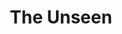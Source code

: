 ---
slug: "/projects/unseen"

title: "The Unseen"

description: "The Unseen is a first person horror/survival game. You enter an underground water treatment facility as a mechanic. Equipped only with a standard issue multi-tool with an environment scan functionality you set of to fix the issues all over the plant. But something lurks in the shadows."

video: "https://www.youtube-nocookie.com/embed/pQqV4K2vJsM"

img: "./images/GIF/unseen_scan_2.gif"

link: 

teamSize: "9"

projectTime: "6 weeks"

engine: "Unreal Engine 4 / C++"

role: "Lead Programmer, Systems, AI. Responsible for version control."

myWork: "I constructed the AI system for the 'Entity' as well as the scanning system including the scan shader and
scanned objects custom render depth. I also did a 'pixel sort shader' for a 'distortion-of-reality'-effect when the
player is close to the 'Entity'.As Lead programmer and Perforce/VCS responsible i also worked on several smaller
gameplay things and oversaw the whole version control as well as builds and deployment of the final product."

lessons: "A tighter control on 'interactable Objects' that are supposed to show up on the scanner would have helped a
lot. As most of the puzzles and interactions where almost entirely handled by blueprints in UE4, it would have made it a
lot easier to be a bit more specific in code about which objects should be highlighted and when. Also, the AI turned out more of a trial-and-error test which would have needed a lot more in-game control to be effective in the game."

isActive: true

---